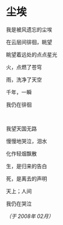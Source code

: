 # 尘埃

我是被风遗忘的尘埃

在云层间徘徊，眺望

眺望着远处的点点星光

火，点燃了苍穹

雨，洗净了天空

千年，一瞬

我仍在徘徊

<br />

我望天国无路

慢慢地哭泣，泪水

化作轻烟飘散

生，是归来的告白

死，是离去的声明

天上；人间

我仍在哭泣

*（于 2008年 02月）*
